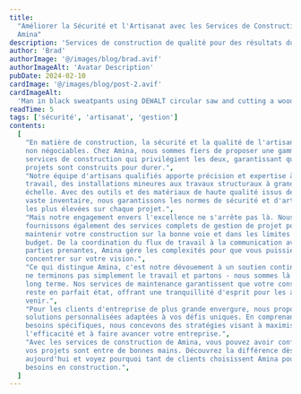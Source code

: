 ```yaml
---
title:
  "Améliorer la Sécurité et l'Artisanat avec les Services de Construction de
  Amina"
description: 'Services de construction de qualité pour des résultats durables'
author: 'Brad'
authorImage: '@/images/blog/brad.avif'
authorImageAlt: 'Avatar Description'
pubDate: 2024-02-10
cardImage: '@/images/blog/post-2.avif'
cardImageAlt:
  'Man in black sweatpants using DEWALT circular saw and cutting a wood plank'
readTime: 5
tags: ['sécurité', 'artisanat', 'gestion']
contents:
  [
    "En matière de construction, la sécurité et la qualité de l'artisanat sont
    non négociables. Chez Amina, nous sommes fiers de proposer une gamme de
    services de construction qui privilégient les deux, garantissant que vos
    projets sont construits pour durer.",
    "Notre équipe d'artisans qualifiés apporte précision et expertise à chaque
    travail, des installations mineures aux travaux structuraux à grande
    échelle. Avec des outils et des matériaux de haute qualité issus de notre
    vaste inventaire, nous garantissons les normes de sécurité et d'artisanat
    les plus élevées sur chaque projet.",
    "Mais notre engagement envers l'excellence ne s'arrête pas là. Nous
    fournissons également des services complets de gestion de projet pour
    maintenir votre construction sur la bonne voie et dans les limites du
    budget. De la coordination du flux de travail à la communication avec les
    parties prenantes, Amina gère les complexités pour que vous puissiez vous
    concentrer sur votre vision.",
    "Ce qui distingue Amina, c'est notre dévouement à un soutien continu. Nous
    ne terminons pas simplement le travail et partons - nous sommes là pour le
    long terme. Nos services de maintenance garantissent que votre construction
    reste en parfait état, offrant une tranquillité d'esprit pour les années à
    venir.",
    "Pour les clients d'entreprise de plus grande envergure, nous proposons des
    solutions personnalisées adaptées à vos défis uniques. En comprenant vos
    besoins spécifiques, nous concevons des stratégies visant à maximiser
    l'efficacité et à faire avancer votre entreprise.",
    "Avec les services de construction de Amina, vous pouvez avoir confiance que
    vos projets sont entre de bonnes mains. Découvrez la différence dès
    aujourd'hui et voyez pourquoi tant de clients choisissent Amina pour leurs
    besoins en construction.",
  ]
---
```


